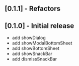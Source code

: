 ## [0.1.1] - Refactors

## [0.1.0] - Initial release
* add showDialog
* add showModalBottomSheet
* add showBottomSheet
* add showSnackBar
* add dismissSnackBar
